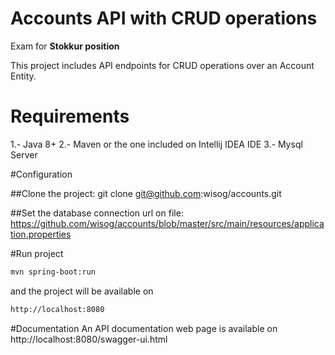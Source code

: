 # Accounts API with CRUD operations

Exam for **Stokkur position**

This project includes API endpoints for CRUD operations over an Account Entity. 

# Requirements
1.- Java 8+
2.- Maven or the one included on Intellij IDEA IDE
3.- Mysql Server

#Configuration

##Clone the project:
git clone git@github.com:wisog/accounts.git

##Set the database connection url on file:
https://github.com/wisog/accounts/blob/master/src/main/resources/application.properties

#Run project
```bash
mvn spring-boot:run
```

and the project will be available on 
```bash
http://localhost:8080
```

#Documentation
An API documentation web page is available on
http://localhost:8080/swagger-ui.html